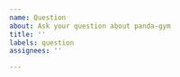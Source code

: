 ```yaml
---
name: Question
about: Ask your question about panda-gym
title: ''
labels: question
assignees: ''

---
```



